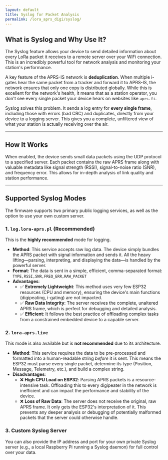 ```yaml
---
layout: default
title: Syslog for Packet Analysis
permalink: /lora_aprs_digi/syslog/
---
```


## What is Syslog and Why Use It?

The Syslog feature allows your device to send detailed information about every LoRa packet it receives to a remote server over your WiFi connection. This is an incredibly powerful tool for network analysis and monitoring your station's performance.

A key feature of the APRS-IS network is **deduplication**. When multiple i-gates hear the same packet from a tracker and forward it to APRS-IS, the network ensures that only one copy is distributed globally. While this is excellent for the network's health, it means that as a station operator, you don't see every single packet your device hears on websites like `aprs.fi`.

Syslog solves this problem. It sends a log entry for **every single frame**, including those with errors (bad CRC) and duplicates, directly from your device to a logging server. This gives you a complete, unfiltered view of what your station is actually receiving over the air.

---

## How It Works

When enabled, the device sends small data packets using the UDP protocol to a specified server. Each packet contains the raw APRS frame along with valuable metadata like signal strength (RSSI), signal-to-noise ratio (SNR), and frequency error. This allows for in-depth analysis of link quality and station performance.

---

## Supported Syslog Modes

The firmware supports two primary public logging services, as well as the option to use your own custom server.

### 1. `log.lora-aprs.pl` (Recommended)

This is the **highly recommended** mode for logging.

-   **Method**: This service accepts raw log data. The device simply bundles the APRS packet with signal information and sends it. All the heavy lifting—parsing, interpreting, and displaying the data—is handled by the powerful server.
-   **Format**: The data is sent in a simple, efficient, comma-separated format:
    `TYPE,RSSI,SNR,FREQ_ERR,RAW_PACKET`
-   **Advantages**:
    -   ✅ **Extremely Lightweight**: This method uses very few ESP32 resources (CPU and memory), ensuring the device's main functions (digipeating, i-gating) are not impacted.
    -   ✅ **Raw Data Integrity**: The server receives the complete, unaltered APRS frame, which is perfect for debugging and detailed analysis.
    -   ✅ **Efficient**: It follows the best practice of offloading complex tasks from a constrained embedded device to a capable server.

### 2. `lora-aprs.live`

This mode is also available but is **not recommended** due to its architecture.

-   **Method**: This service requires the data to be pre-processed and formatted into a human-readable string _before_ it is sent. This means the ESP32 must parse every single packet, determine its type (Position, Message, Telemetry, etc.), and build a complex string.
-   **Disadvantages**:
    -   ❌ **High CPU Load on ESP32**: Parsing APRS packets is a resource-intensive task. Offloading this to every digipeater in the network is inefficient and can impact the performance and stability of the device.
    -   ❌ **Loss of Raw Data**: The server does not receive the original, raw APRS frame. It only gets the ESP32's interpretation of it. This prevents any deeper analysis or debugging of potentially malformed packets that the server could otherwise handle.

### 3. Custom Syslog Server

You can also provide the IP address and port for your own private Syslog server (e.g., a local Raspberry Pi running a Syslog daemon) for full control over your data.
